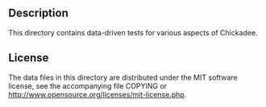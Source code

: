 Description
------------

This directory contains data-driven tests for various aspects of Chickadee.

License
--------

The data files in this directory are distributed under the MIT software
license, see the accompanying file COPYING or
http://www.opensource.org/licenses/mit-license.php.

